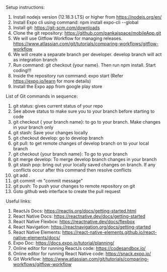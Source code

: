 Setup instructions:
1. Install nodejs version (12.18.3 LTS) or higher from https://nodejs.org/en/
2. Install Expo cli using command: npm install expo-cli --global 
3. Install git: https://git-scm.com/downloads
4. Clone the git repository: https://github.com/pankajspace/mobileApp.git
5. We will use Gitflow Workflow for managing releases. https://www.atlassian.com/git/tutorials/comparing-workflows/gitflow-workflow
6. We will create a separate branch per developer. develop branch will act as integration branch
7. Run command: git checkout {your name}. Then run npm install. Start coding!!!
8. Inside the repository run command: expo start (Refer https://expo.io/learn for more details)
9. Install the Expo app from google play store



List of Git commands in sequence:
1. git status: gives current status of your repo
2. See above status to make sure you to your branch before starting to code
3. git checkout { your branch name}: to go to your branch. Make changes in your branch only
5. git stash: Save your changes locally
6. git checkout develop: go to develop branch
7. git pull: to get remote changes of develop branch on to your local branch
8. git checkout {your branch name}: To go to your branch
9. git merge develop: To merge develop branch changes in your branch
10. git stash pop: bring out your locally saved changes on branch. If any conflicts occur after this command then resolve conflicts
11. git add .
12. git commit -m "commit message"
13. git push: To push your changes to remote repository on git
14. Goto github web interface to create the pull request



Useful links:
1. ReactJs Docs: https://reactjs.org/docs/getting-started.html
2. React Native Docs: https://reactnative.dev/docs/getting-started
3. React Native Flexbox: https://reactnative.dev/docs/flexbox
4. React Navigation: https://reactnavigation.org/docs/getting-started
5. React Native Elements: https://react-native-elements.github.io/react-native-elements/docs/
6. Expo Doc: https://docs.expo.io/tutorial/planning/
7. Online editor for running ReactJs code: https://codesandbox.io/
8. Online editor for running React Native code: https://snack.expo.io/
9. Git Workflow: https://www.atlassian.com/git/tutorials/comparing-workflows/gitflow-workflow
